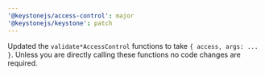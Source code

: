 ```yaml
---
'@keystonejs/access-control': major
'@keystonejs/keystone': patch
---
```


Updated the `validate*AccessControl` functions to take `{ access, args: ... }`. Unless you are directly calling these functions no code changes are required.
